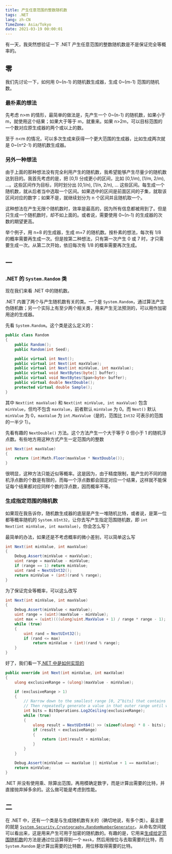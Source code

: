 ```yaml
---
title: 产生任意范围的整数随机数
tags: .NET
lang: zh-CN
TimeZone: Asia/Tokyo
date: 2021-03-19 00:00:01
---
```


有一天，我突然想验证一下 .NET 产生任意范围的整数随机数是不是保证完全等概率的。

<!--more-->

## 零
我们先讨论一下，如何用 0\~(n-1) 的随机数生成器，生成 0\~(m-1) 范围的随机数。

### 最朴素的想法
先考虑 n>m 的情形，最简单的做法是，先产生一个 0~(n-1) 的随机数，如果小于 m，就使用这个结果；如果大于等于 m，就重来。如果 n>2m，可以目标范围的一个数对应原生成器的两个或以上的数。

至于 n<m 的情况，可以多次生成来获得一个更大范围的生成器，比如生成两次就是 0~(n^2-1) 的随机数生成器。

### 另外一种想法
由于上面的那种想法没有完全利用产生的随机数，我希望能够产生尽量少的随机数达到目的。我首先考虑的是，把 [0,1) 分成更小的区间，比如 [0,1/m), [1/m, 2/m), ...。这些区间作为目标，同时划分出 [0,1/n), [1/n, 2/n), ... 这些区间。每生成一个随机数，就从后者当中选取一个区间。如果选中的区间是前面区间的子集，就取该区间对应的数字；如果不是，就继续划分为 n 个区间并且随机取一个。

这种想法在产生无限个随机数时，效率是最高的，因为所有信息都被用到了。但是只生成一个随机数时，却不如上面的。或者说，需要使用 0~(n-1) 的生成器的次数的期望更高。

举个例子，用 n=8 的生成器，生成 m=7 的随机数。按朴素的想法，每次有 1/8 的概率需要再生成一次。但是按第二种想法，只有第一次产生 0 或 7 时，才只需要生成一次。从第二次开始，依旧每次有 1/8 的概率需要再次生成。

## 一
### .NET 的 `System.Random` 类
现在我们来看 .NET 中的随机数。

.NET 内置了两个与产生随机数有关的类。一个是 `System.Random`，通过算法产生伪随机数；另一个实际上有至少两个相关类，用来产生无法预测的，可以用作加密用途的生成器。

先看 `System.Random`。这个类是这么定义的：

```C#
public class Random
{
    public Random();
    public Random(int Seed);

    public virtual int Next();
    public virtual int Next(int maxValue);
    public virtual int Next(int minValue, int maxValue);
    public virtual void NextBytes(byte[] buffer);
    public virtual void NextBytes(Span<byte> buffer);
    public virtual double NextDouble();
    protected virtual double Sample();
}
```

其中 `Next(int maxValue)` 和 `Next(int minValue, int maxValue)` 包含 `minValue`，但均不包含 `maxValue`，前者默认 `minValue` 为 0。而 `Next()` 默认 `minValue` 为 0，`maxValue` 为 `int.MaxValue`（是的，范围比 `Int32` 可表示的范围的一半少 1）。

先看有趣的 `NextDouble()` 方法。这个方法产生一个大于等于 0 但小于 1 的随机浮点数。有些地方用这种方式产生一定范围内的整数

```C#
int Next(int maxValue)
{
    return (int)Math.Floor(maxValue * NextDouble());
}
```

很明显，这种方法只能近似等概率。这是因为，由于精度限制，能产生的不同的随机浮点数的个数是有限的，而每一个浮点数都会固定对应一个结果，这样就不能保证每个结果都对应同样个数的浮点数，因而概率不等。

### 生成指定范围的随机数
如果现在我告诉你，随机数生成器的底层是产生一堆随机比特，或者说，是第一位都等概率随机的 `System.UInt32`，让你去写产生指定范围随机数，即 `int Next(int minValue, int maxValue)`，你会怎么写？

最简单的办法，如果还是不考虑概率的微小差别，可以简单这么写

```C#
int Next(int minValue, int maxValue)
{
    Debug.Assert(minValue < maxValue);
    uint range = maxValue - minValue;
    if (range == 1) return minValue;
    uint rand = NextUInt32();
    return minValue + (int)(rand % range);
}
```

为了保证完全等概率，可以这么改写

```C#
int Next(int minValue, int maxValue)
{
    Debug.Assert(minValue < maxValue);
    uint range = (uint)(maxValue - minValue);
    uint max = (uint)(((ulong)uint.MaxValue + 1) / range * range - 1);
    while (true)
    {
        uint rand = NextUInt32();
        if (rand <= max)
            return minValue + (int)(rand % range);
    }
}
```

好了，我们看一下[.NET 中是如何实现的](https://github.com/dotnet/runtime/blob/eceb5c8951ca3e5902a6eecdd594f82916ff4762/src/libraries/System.Private.CoreLib/src/System/Random.Xoshiro256StarStarImpl.cs#L113)

```C#
public override int Next(int minValue, int maxValue)
{
    ulong exclusiveRange = (ulong)(maxValue - minValue);

    if (exclusiveRange > 1)
    {
        // Narrow down to the smallest range [0, 2^bits] that contains maxValue.
        // Then repeatedly generate a value in that outer range until we get one within the inner range.
        int bits = BitOperations.Log2Ceiling(exclusiveRange);
        while (true)
        {
            ulong result = NextUInt64() >> (sizeof(ulong) * 8 - bits);
            if (result < exclusiveRange)
            {
                return (int)result + minValue;
            }
        }
    }

    Debug.Assert(minValue == maxValue || minValue + 1 == maxValue);
    return minValue;
}
```

.NET 并没有使用乘、除算出范围，再用模确定数字，而是计算出需要的比特，并直接抛弃掉多余的。这么做可能是考虑到性能。

## 二
在 .NET 中，还有一个类是与生成随机数有关的（确切地说，有多个类）。最主要的就是 [`System.Security.Cryptography.RandomNumberGenerator`](https://github.com/dotnet/runtime/blob/main/src/libraries/System.Security.Cryptography.Algorithms/src/System/Security/Cryptography/RandomNumberGenerator.cs#L11)。从命名空间就可以看出来，这是用来产生可用于加密的随机数的。有趣的是，它用来[生成给定范围随机数](https://github.com/dotnet/runtime/blob/main/src/libraries/System.Security.Cryptography.Algorithms/src/System/Security/Cryptography/RandomNumberGenerator.cs#L11)的方法是通过位运算得到一个 `mask`，然后用按位与去取需要的比特，而 `System.Random` 是计算出需要的比特数，用位移取得需要的比特。